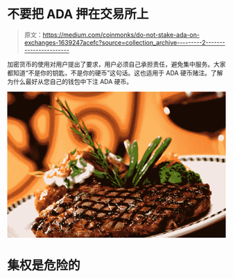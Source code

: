 # 不要把 ADA 押在交易所上

> 原文：<https://medium.com/coinmonks/do-not-stake-ada-on-exchanges-1639247acefc?source=collection_archive---------2----------------------->

加密货币的使用对用户提出了要求，用户必须自己承担责任，避免集中服务。大家都知道“不是你的钥匙，不是你的硬币”这句话。这也适用于 ADA 硬币赌注。了解为什么最好从您自己的钱包中下注 ADA 硬币。

![](img/ec4e0aa122d9213c0b6e65d12aac0751.png)

# 集权是危险的